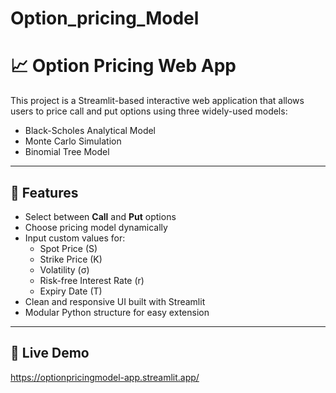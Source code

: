 # Option_pricing_Model
# 📈 Option Pricing Web App

This project is a Streamlit-based interactive web application that allows users to price  call and put options using three widely-used models:

- Black-Scholes Analytical Model  
- Monte Carlo Simulation  
- Binomial Tree Model  

---

## 🧠 Features

- Select between **Call** and **Put** options
- Choose pricing model dynamically
- Input custom values for:
  - Spot Price (S)
  - Strike Price (K)
  - Volatility (σ)
  - Risk-free Interest Rate (r)
  - Expiry Date (T)
- Clean and responsive UI built with Streamlit
- Modular Python structure for easy extension

---

## 🚀 Live Demo
https://optionpricingmodel-app.streamlit.app/

